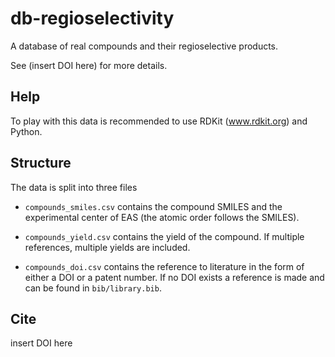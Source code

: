 # db-regioselectivity

A database of real compounds and their regioselective products.

See (insert DOI here) for more details.

## Help

To play with this data is recommended to use RDKit (www.rdkit.org) and Python.

## Structure

The data is split into three files

 - `compounds_smiles.csv` contains the compound SMILES and the experimental center of EAS (the atomic order follows the SMILES).

 - `compounds_yield.csv` contains the yield of the compound. If multiple references, multiple yields are included.

 - `compounds_doi.csv` contains the reference to literature in the form of either a DOI or a patent number. 
      If no DOI exists a reference is made and can be found in `bib/library.bib`.

## Cite

insert DOI here

